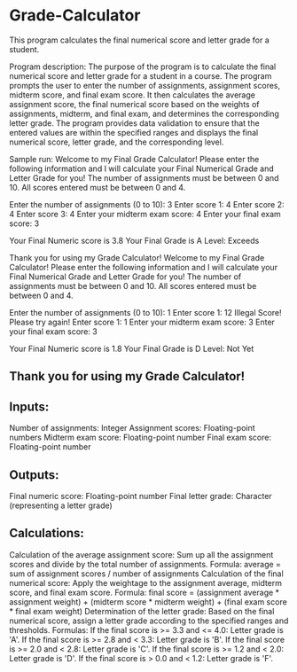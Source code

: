 # Grade-Calculator
This program calculates the final numerical score and letter grade for a student.

Program description:
The purpose of the program is to calculate the final numerical score and letter grade for a student in a course. The program prompts the user to enter the number of assignments, assignment scores, midterm score, and final exam score. It then calculates the average assignment score, the final numerical score based on the weights of assignments, midterm, and final exam, and determines the corresponding letter grade. The program provides data validation to ensure that the entered values are within the specified ranges and displays the final numerical score, letter grade, and the corresponding level.

Sample run:
Welcome to my Final Grade Calculator!
Please enter the following information and I will calculate your Final Numerical Grade and Letter Grade for you!
The number of assignments must be between 0 and 10.
All scores entered must be between 0 and 4.

Enter the number of assignments (0 to 10): 3
Enter score 1: 4
Enter score 2: 4
Enter score 3: 4
Enter your midterm exam score: 4
Enter your final exam score: 3

Your Final Numeric score is 3.8
Your Final Grade is A
Level: Exceeds

Thank you for using my Grade Calculator!
Welcome to my Final Grade Calculator!
Please enter the following information and I will calculate your Final Numerical Grade and Letter Grade for you!
The number of assignments must be between 0 and 10.
All scores entered must be between 0 and 4.

Enter the number of assignments (0 to 10): 1
Enter score 1: 12
Illegal Score! Please try again!
Enter score 1: 1
Enter your midterm exam score: 3
Enter your final exam score: 3

Your Final Numeric score is 1.8
Your Final Grade is D
Level: Not Yet

Thank you for using my Grade Calculator!
--------------------------------------------------
Inputs:
------
Number of assignments: Integer
Assignment scores: Floating-point numbers
Midterm exam score: Floating-point number
Final exam score: Floating-point number

Outputs: 
---------
Final numeric score: Floating-point number
Final letter grade: Character (representing a letter grade)


Calculations: 
-----------------
Calculation of the average assignment score: Sum up all the assignment scores and divide by the total number of assignments.
Formula: average = sum of assignment scores / number of assignments
Calculation of the final numerical score: Apply the weightage to the assignment average, midterm score, and final exam score.
Formula: final score = (assignment average * assignment weight) + (midterm score * midterm weight) + (final exam score * final exam weight)
Determination of the letter grade: Based on the final numerical score, assign a letter grade according to the specified ranges and thresholds.
Formulas:
If the final score is >= 3.3 and <= 4.0: Letter grade is 'A'.
If the final score is >= 2.8 and < 3.3: Letter grade is 'B'.
If the final score is >= 2.0 and < 2.8: Letter grade is 'C'.
If the final score is >= 1.2 and < 2.0: Letter grade is 'D'.
If the final score is > 0.0 and < 1.2: Letter grade is 'F'.





